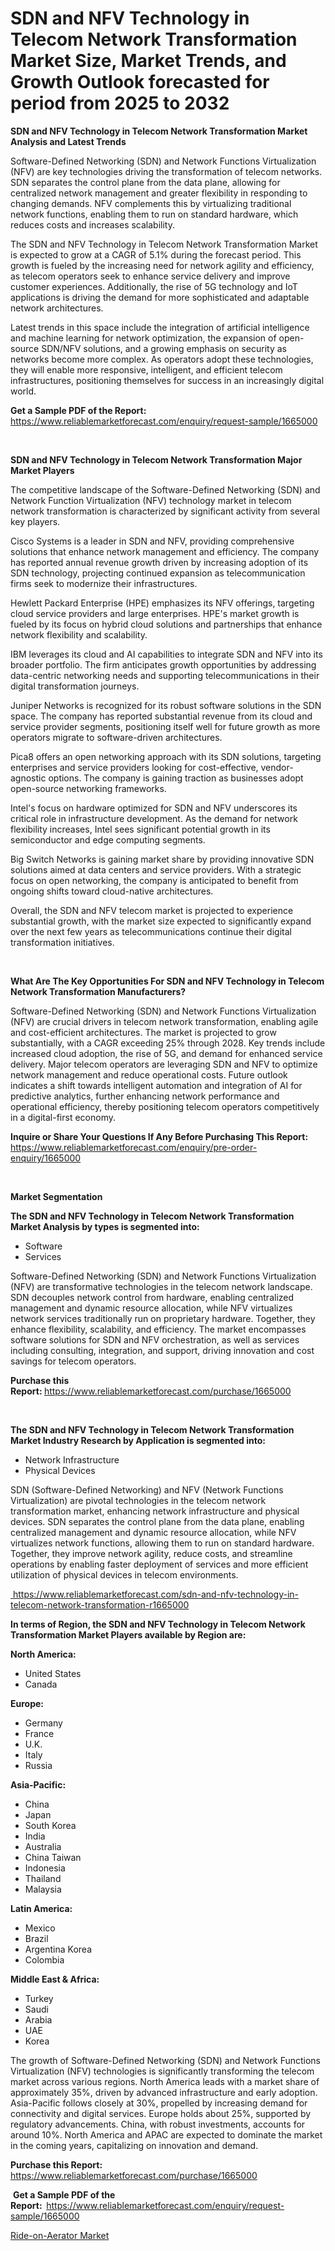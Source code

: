 <p><h1>SDN and NFV Technology in Telecom Network Transformation Market Size, Market Trends, and Growth Outlook forecasted for period from 2025 to 2032</h1></p><p><strong>SDN and NFV Technology in Telecom Network Transformation Market Analysis and Latest Trends</strong></p>
<p><p>Software-Defined Networking (SDN) and Network Functions Virtualization (NFV) are key technologies driving the transformation of telecom networks. SDN separates the control plane from the data plane, allowing for centralized network management and greater flexibility in responding to changing demands. NFV complements this by virtualizing traditional network functions, enabling them to run on standard hardware, which reduces costs and increases scalability.</p><p>The SDN and NFV Technology in Telecom Network Transformation Market is expected to grow at a CAGR of 5.1% during the forecast period. This growth is fueled by the increasing need for network agility and efficiency, as telecom operators seek to enhance service delivery and improve customer experiences. Additionally, the rise of 5G technology and IoT applications is driving the demand for more sophisticated and adaptable network architectures.</p><p>Latest trends in this space include the integration of artificial intelligence and machine learning for network optimization, the expansion of open-source SDN/NFV solutions, and a growing emphasis on security as networks become more complex. As operators adopt these technologies, they will enable more responsive, intelligent, and efficient telecom infrastructures, positioning themselves for success in an increasingly digital world.</p></p>
<p><strong>Get a Sample PDF of the Report:&nbsp;</strong> <a href="https://www.reliablemarketforecast.com/enquiry/request-sample/1665000?utm_campaign=2781&utm_medium=2&utm_source=Github&utm_content=ia&utm_term=23032025&utm_id=sdn-and-nfv-technology-in-telecom-network-transformation">https://www.reliablemarketforecast.com/enquiry/request-sample/1665000</a></p>
<p>&nbsp;</p>
<p><strong>SDN and NFV Technology in Telecom Network Transformation Major Market Players</strong></p>
<p><p>The competitive landscape of the Software-Defined Networking (SDN) and Network Function Virtualization (NFV) technology market in telecom network transformation is characterized by significant activity from several key players.</p><p>Cisco Systems is a leader in SDN and NFV, providing comprehensive solutions that enhance network management and efficiency. The company has reported annual revenue growth driven by increasing adoption of its SDN technology, projecting continued expansion as telecommunication firms seek to modernize their infrastructures.</p><p>Hewlett Packard Enterprise (HPE) emphasizes its NFV offerings, targeting cloud service providers and large enterprises. HPE's market growth is fueled by its focus on hybrid cloud solutions and partnerships that enhance network flexibility and scalability.</p><p>IBM leverages its cloud and AI capabilities to integrate SDN and NFV into its broader portfolio. The firm anticipates growth opportunities by addressing data-centric networking needs and supporting telecommunications in their digital transformation journeys.</p><p>Juniper Networks is recognized for its robust software solutions in the SDN space. The company has reported substantial revenue from its cloud and service provider segments, positioning itself well for future growth as more operators migrate to software-driven architectures.</p><p>Pica8 offers an open networking approach with its SDN solutions, targeting enterprises and service providers looking for cost-effective, vendor-agnostic options. The company is gaining traction as businesses adopt open-source networking frameworks.</p><p>Intel's focus on hardware optimized for SDN and NFV underscores its critical role in infrastructure development. As the demand for network flexibility increases, Intel sees significant potential growth in its semiconductor and edge computing segments.</p><p>Big Switch Networks is gaining market share by providing innovative SDN solutions aimed at data centers and service providers. With a strategic focus on open networking, the company is anticipated to benefit from ongoing shifts toward cloud-native architectures.</p><p>Overall, the SDN and NFV telecom market is projected to experience substantial growth, with the market size expected to significantly expand over the next few years as telecommunications continue their digital transformation initiatives.</p></p>
<p>&nbsp;</p>
<p><strong>What Are The Key Opportunities For SDN and NFV Technology in Telecom Network Transformation Manufacturers?</strong></p>
<p><p>Software-Defined Networking (SDN) and Network Functions Virtualization (NFV) are crucial drivers in telecom network transformation, enabling agile and cost-efficient architectures. The market is projected to grow substantially, with a CAGR exceeding 25% through 2028. Key trends include increased cloud adoption, the rise of 5G, and demand for enhanced service delivery. Major telecom operators are leveraging SDN and NFV to optimize network management and reduce operational costs. Future outlook indicates a shift towards intelligent automation and integration of AI for predictive analytics, further enhancing network performance and operational efficiency, thereby positioning telecom operators competitively in a digital-first economy.</p></p>
<p><strong>Inquire or Share Your Questions If Any Before Purchasing This Report:</strong> <a href="https://www.reliablemarketforecast.com/enquiry/pre-order-enquiry/1665000?utm_campaign=2781&utm_medium=2&utm_source=Github&utm_content=ia&utm_term=23032025&utm_id=sdn-and-nfv-technology-in-telecom-network-transformation">https://www.reliablemarketforecast.com/enquiry/pre-order-enquiry/1665000</a></p>
<p>&nbsp;</p>
<p><strong>Market Segmentation</strong></p>
<p><strong>The SDN and NFV Technology in Telecom Network Transformation Market Analysis by types is segmented into:</strong></p>
<p><ul><li>Software</li><li>Services</li></ul></p>
<p><p>Software-Defined Networking (SDN) and Network Functions Virtualization (NFV) are transformative technologies in the telecom network landscape. SDN decouples network control from hardware, enabling centralized management and dynamic resource allocation, while NFV virtualizes network services traditionally run on proprietary hardware. Together, they enhance flexibility, scalability, and efficiency. The market encompasses software solutions for SDN and NFV orchestration, as well as services including consulting, integration, and support, driving innovation and cost savings for telecom operators.</p></p>
<p><strong>Purchase this Report:&nbsp;</strong><a href="https://www.reliablemarketforecast.com/purchase/1665000?utm_campaign=2781&utm_medium=2&utm_source=Github&utm_content=ia&utm_term=23032025&utm_id=sdn-and-nfv-technology-in-telecom-network-transformation">https://www.reliablemarketforecast.com/purchase/1665000</a></p>
<p>&nbsp;</p>
<p><strong>The SDN and NFV Technology in Telecom Network Transformation Market Industry Research by Application is segmented into:</strong></p>
<p><ul><li>Network Infrastructure</li><li>Physical Devices</li></ul></p>
<p><p>SDN (Software-Defined Networking) and NFV (Network Functions Virtualization) are pivotal technologies in the telecom network transformation market, enhancing network infrastructure and physical devices. SDN separates the control plane from the data plane, enabling centralized management and dynamic resource allocation, while NFV virtualizes network functions, allowing them to run on standard hardware. Together, they improve network agility, reduce costs, and streamline operations by enabling faster deployment of services and more efficient utilization of physical devices in telecom environments.</p></p>
<p><a href="https://www.reliablemarketforecast.com/sdn-and-nfv-technology-in-telecom-network-transformation-r1665000?utm_campaign=2781&utm_medium=2&utm_source=Github&utm_content=ia&utm_term=23032025&utm_id=sdn-and-nfv-technology-in-telecom-network-transformation">&nbsp;https://www.reliablemarketforecast.com/sdn-and-nfv-technology-in-telecom-network-transformation-r1665000</a></p>
<p><strong>In terms of Region, the SDN and NFV Technology in Telecom Network Transformation Market Players available by Region are:</strong></p>
<p>
    <p> <strong> North America: </strong>
        <ul>
            <li>United States</li>
            <li>Canada</li>
        </ul>
        </p> 
    <p> <strong> Europe: </strong>
        <ul>
            <li>Germany</li>
            <li>France</li>
            <li>U.K.</li>
            <li>Italy</li>
            <li>Russia</li>
        </ul>
        </p> 
    <p> <strong> Asia-Pacific: </strong>
        <ul>
            <li>China</li>
            <li>Japan</li>
            <li>South Korea</li>
            <li>India</li>
            <li>Australia</li>
            <li>China Taiwan</li>
            <li>Indonesia</li>
            <li>Thailand</li>
            <li>Malaysia</li>
        </ul>
        </p> 
    <p> <strong> Latin America: </strong>
        <ul>
            <li>Mexico</li>
            <li>Brazil</li>
            <li>Argentina Korea</li>
            <li>Colombia</li>
        </ul>
        </p> 
    <p> <strong> Middle East & Africa: </strong>
        <ul>
            <li>Turkey</li>
            <li>Saudi</li>
            <li>Arabia</li>
            <li>UAE</li>
            <li>Korea</li>
        </ul>
    </p>
    </p>
<p><p>The growth of Software-Defined Networking (SDN) and Network Functions Virtualization (NFV) technologies is significantly transforming the telecom market across various regions. North America leads with a market share of approximately 35%, driven by advanced infrastructure and early adoption. Asia-Pacific follows closely at 30%, propelled by increasing demand for connectivity and digital services. Europe holds about 25%, supported by regulatory advancements. China, with robust investments, accounts for around 10%. North America and APAC are expected to dominate the market in the coming years, capitalizing on innovation and demand.</p></p>
<p><strong>Purchase this Report: </strong><a href="https://www.reliablemarketforecast.com/purchase/1665000?utm_campaign=2781&utm_medium=2&utm_source=Github&utm_content=ia&utm_term=23032025&utm_id=sdn-and-nfv-technology-in-telecom-network-transformation">https://www.reliablemarketforecast.com/purchase/1665000</a></p>
<p>&nbsp;<strong>Get a Sample PDF of the Report:&nbsp;&nbsp;</strong><a href="https://www.reliablemarketforecast.com/enquiry/request-sample/1665000?utm_campaign=2781&utm_medium=2&utm_source=Github&utm_content=ia&utm_term=23032025&utm_id=sdn-and-nfv-technology-in-telecom-network-transformation">https://www.reliablemarketforecast.com/enquiry/request-sample/1665000</a></p>
<p><strong></strong></p>
<p><p><a href="https://github.com/chkrselia/Market-Research-Report-List-1/blob/main/ride-on-aerator-market.md?utm_campaign=2781&utm_medium=2&utm_source=Github&utm_content=ia&utm_term=23032025&utm_id=sdn-and-nfv-technology-in-telecom-network-transformation">Ride-on-Aerator Market</a></p></p>